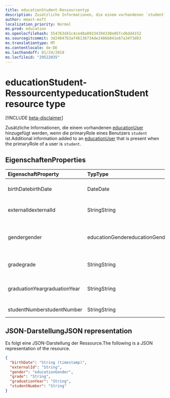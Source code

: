 ```yaml
---
title: educationStudent-Ressourcentyp
description: Zusätzliche Informationen, die einem vorhandenen `student` hinzugefügt werden, wenn die primaryRole eines Benutzers  ist.
author: mmast-msft
localization_priority: Normal
ms.prod: education
ms.openlocfilehash: 554763d41c4ce48a09334394330e05fcd6dd4152
ms.sourcegitcommit: 3d24047b3af46136734de2486b041e67a34f3d83
ms.translationtype: MT
ms.contentlocale: de-DE
ms.lasthandoff: 01/24/2019
ms.locfileid: "29522035"
---
```

# <a name="educationstudent-resource-type"></a><span data-ttu-id="41c9d-103">educationStudent-Ressourcentyp</span><span class="sxs-lookup"><span data-stu-id="41c9d-103">educationStudent resource type</span></span>

[!INCLUDE [beta-disclaimer](../../includes/beta-disclaimer.md)]

<span data-ttu-id="41c9d-104">Zusätzliche Informationen, die einem vorhandenen [educationUser](educationuser.md) hinzugefügt werden, wenn die primaryRole eines Benutzers `student` ist.</span><span class="sxs-lookup"><span data-stu-id="41c9d-104">Additional information added to an [educationUser](educationuser.md) that is present when the primaryRole of a user is `student`.</span></span>

## <a name="properties"></a><span data-ttu-id="41c9d-105">Eigenschaften</span><span class="sxs-lookup"><span data-stu-id="41c9d-105">Properties</span></span>
| <span data-ttu-id="41c9d-106">Eigenschaft</span><span class="sxs-lookup"><span data-stu-id="41c9d-106">Property</span></span>     | <span data-ttu-id="41c9d-107">Typ</span><span class="sxs-lookup"><span data-stu-id="41c9d-107">Type</span></span>   |<span data-ttu-id="41c9d-108">Beschreibung</span><span class="sxs-lookup"><span data-stu-id="41c9d-108">Description</span></span>|
|:---------------|:--------|:----------|
|<span data-ttu-id="41c9d-109">birthDate</span><span class="sxs-lookup"><span data-stu-id="41c9d-109">birthDate</span></span>|<span data-ttu-id="41c9d-110">Date</span><span class="sxs-lookup"><span data-stu-id="41c9d-110">Date</span></span>| <span data-ttu-id="41c9d-111">Geburtsdatum des Kursteilnehmers.</span><span class="sxs-lookup"><span data-stu-id="41c9d-111">Birth date of the student.</span></span>|
|<span data-ttu-id="41c9d-112">externalId</span><span class="sxs-lookup"><span data-stu-id="41c9d-112">externalId</span></span>|<span data-ttu-id="41c9d-113">String</span><span class="sxs-lookup"><span data-stu-id="41c9d-113">String</span></span>| <span data-ttu-id="41c9d-114">ID des Kursteilnehmers im Quellsystem.</span><span class="sxs-lookup"><span data-stu-id="41c9d-114">ID of the student in the source system.</span></span>|
|<span data-ttu-id="41c9d-115">gender</span><span class="sxs-lookup"><span data-stu-id="41c9d-115">gender</span></span>|<span data-ttu-id="41c9d-116">educationGender</span><span class="sxs-lookup"><span data-stu-id="41c9d-116">educationGender</span></span>| <span data-ttu-id="41c9d-117">Mögliche Werte: `female`, `male`, `other`, `unkownFutureValue`.</span><span class="sxs-lookup"><span data-stu-id="41c9d-117">Possible values are: `female`, `male`, `other`, `unkownFutureValue`.</span></span>|
|<span data-ttu-id="41c9d-118">grade</span><span class="sxs-lookup"><span data-stu-id="41c9d-118">grade</span></span>|<span data-ttu-id="41c9d-119">String</span><span class="sxs-lookup"><span data-stu-id="41c9d-119">String</span></span>|<span data-ttu-id="41c9d-120">Aktuelle Klassenstufe des Kursteilnehmers.</span><span class="sxs-lookup"><span data-stu-id="41c9d-120">Current grade level of the student.</span></span>|
|<span data-ttu-id="41c9d-121">graduationYear</span><span class="sxs-lookup"><span data-stu-id="41c9d-121">graduationYear</span></span>|<span data-ttu-id="41c9d-122">String</span><span class="sxs-lookup"><span data-stu-id="41c9d-122">String</span></span>| <span data-ttu-id="41c9d-123">Jahr, in dem der Kursteilnehmer die Schule abschließt.</span><span class="sxs-lookup"><span data-stu-id="41c9d-123">Year the student is graduating from the school.</span></span>|
|<span data-ttu-id="41c9d-124">studentNumber</span><span class="sxs-lookup"><span data-stu-id="41c9d-124">studentNumber</span></span>|<span data-ttu-id="41c9d-125">String</span><span class="sxs-lookup"><span data-stu-id="41c9d-125">String</span></span>| <span data-ttu-id="41c9d-126">Kursteilnehmernummer</span><span class="sxs-lookup"><span data-stu-id="41c9d-126">Student Number.</span></span>|

## <a name="json-representation"></a><span data-ttu-id="41c9d-127">JSON-Darstellung</span><span class="sxs-lookup"><span data-stu-id="41c9d-127">JSON representation</span></span>

<span data-ttu-id="41c9d-128">Es folgt eine JSON-Darstellung der Ressource.</span><span class="sxs-lookup"><span data-stu-id="41c9d-128">The following is a JSON representation of the resource.</span></span>

<!-- {
  "blockType": "resource",
  "optionalProperties": [

  ],
  "@odata.type": "microsoft.graph.educationStudent"
}-->

```json
{
  "birthDate": "String (timestamp)",
  "externalId": "String",
  "gender": "educationGender",
  "grade": "String",
  "graduationYear": "String",
  "studentNumber": "String"
}
```

<!-- uuid: 8fcb5dbc-d5aa-4681-8e31-b001d5168d79
2015-10-25 14:57:30 UTC -->
<!--
{
  "type": "#page.annotation",
  "description": "educationStudent resource",
  "keywords": "",
  "section": "documentation",
  "tocPath": "",
  "suppressions": [
    "Error: /api-reference/beta/resources/educationstudent.md:\r\n      Exception processing links.\r\n    System.ArgumentException: Link Definition was null. Link text: !INCLUDE [beta-disclaimer](../../includes/beta-disclaimer.md)\r\n      at ApiDoctor.Validation.DocFile.get_LinkDestinations()\r\n      at ApiDoctor.Validation.DocSet.ValidateLinks(Boolean includeWarnings, String[] relativePathForFiles, IssueLogger issues, Boolean requireFilenameCaseMatch, Boolean printOrphanedFiles)"
  ]
}
-->
